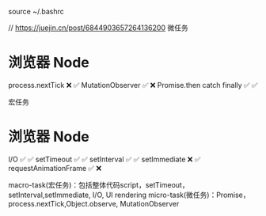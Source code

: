 source ~/.bashrc


// https://juejin.cn/post/6844903657264136200
微任务
#	浏览器	Node
process.nextTick	❌	✅
MutationObserver	✅	❌
Promise.then catch finally	✅	✅

宏任务
#	浏览器	Node
I/O	✅	✅
setTimeout	✅	✅
setInterval	✅	✅
setImmediate	❌	✅
requestAnimationFrame	✅	❌


macro-task(宏任务)：包括整体代码script，setTimeout，setInterval,setImmediate, I/O, UI rendering
micro-task(微任务)：Promise，process.nextTick,Object.observe, MutationObserver